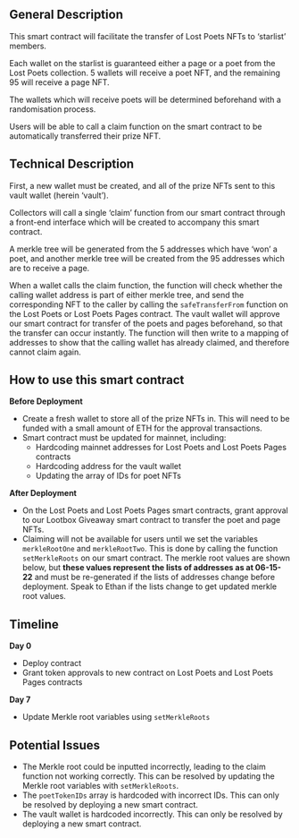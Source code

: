 ## **General** **Description**

This smart contract will facilitate the transfer of Lost Poets NFTs to ‘starlist’ members.

Each wallet on the starlist is guaranteed either a page or a poet from the Lost Poets collection. 5 wallets will receive a poet NFT, and the remaining 95 will receive a page NFT.

The wallets which will receive poets will be determined beforehand with a randomisation process.

Users will be able to call a claim function on the smart contract to be automatically transferred their prize NFT.

## **Technical Description**

First, a new wallet must be created, and all of the prize NFTs sent to this vault wallet (herein ‘vault’).

Collectors will call a single ‘claim’ function from our smart contract through a front-end interface which will be created to accompany this smart contract.

A merkle tree will be generated from the 5 addresses which have ‘won’ a poet, and another merkle tree will be created from the 95 addresses which are to receive a page.

When a wallet calls the claim function, the function will check whether the calling wallet address is part of either merkle tree, and send the corresponding NFT to the caller by calling the `safeTransferFrom` function on the Lost Poets or Lost Poets Pages contract. The vault wallet will approve our smart contract for transfer of the poets and pages beforehand, so that the transfer can occur instantly. The function will then write to a mapping of addresses to show that the calling wallet has already claimed, and therefore cannot claim again.

## How to use this smart contract

**Before Deployment**

- Create a fresh wallet to store all of the prize NFTs in. This will need to be funded with a small amount of ETH for the approval transactions.
- Smart contract must be updated for mainnet, including:
    - Hardcoding mainnet addresses for Lost Poets and Lost Poets Pages contracts
    - Hardcoding address for the vault wallet
    - Updating the array of IDs for poet NFTs

**After Deployment**

- On the Lost Poets and Lost Poets Pages smart contracts, grant approval to our Lootbox Giveaway smart contract to transfer the poet and page NFTs.
- Claiming will not be available for users until we set the variables `merkleRootOne` and `merkleRootTwo`. This is done by calling the function `setMerkleRoots` on our smart contract. The merkle root values are shown below, but **these values represent the lists of addresses as at 06-15-22** and must be re-generated if the lists of addresses change before deployment. Speak to Ethan if the lists change to get updated merkle root values.

## Timeline

**Day 0**

- Deploy contract
- Grant token approvals to new contract on Lost Poets and Lost Poets Pages contracts

**Day 7**

- Update Merkle root variables using `setMerkleRoots`

## Potential Issues

- The Merkle root could be inputted incorrectly, leading to the claim function not working correctly. This can be resolved by updating the Merkle root variables with `setMerkleRoots`.
- The `poetTokenIDs` array is hardcoded with incorrect IDs. This can only be resolved by deploying a new smart contract.
- The vault wallet is hardcoded incorrectly. This can only be resolved by deploying a new smart contract.